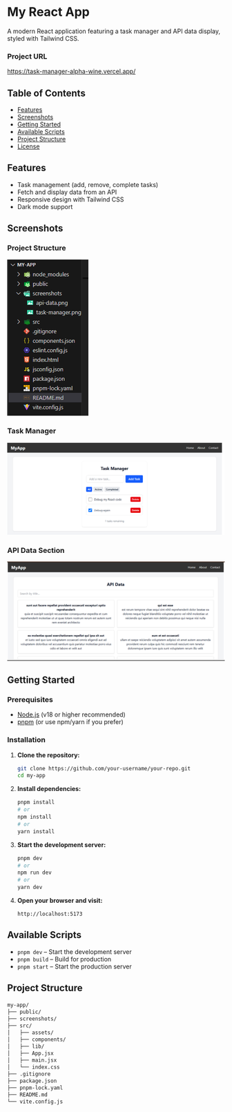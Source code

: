 # My React App

A modern React application featuring a task manager and API data display, styled with Tailwind CSS.

### Project URL

https://task-manager-alpha-wine.vercel.app/

## Table of Contents

- [Features](#features)
- [Screenshots](#screenshots)
- [Getting Started](#getting-started)
- [Available Scripts](#available-scripts)
- [Project Structure](#project-structure)
- [License](#license)

## Features

- Task management (add, remove, complete tasks)
- Fetch and display data from an API
- Responsive design with Tailwind CSS
- Dark mode support

## Screenshots

### Project Structure

![Project Structure](screenshots/structure.png)

### Task Manager

![Task Manager](screenshots/task-manager.png)

### API Data Section

![API Data](screenshots/api-data.png)



## Getting Started

### Prerequisites

- [Node.js](https://nodejs.org/) (v18 or higher recommended)
- [pnpm](https://pnpm.io/) (or use npm/yarn if you prefer)

### Installation

1. **Clone the repository:**
   ```sh
   git clone https://github.com/your-username/your-repo.git
   cd my-app
   ```

2. **Install dependencies:**
   ```sh
   pnpm install
   # or
   npm install
   # or
   yarn install
   ```

3. **Start the development server:**
   ```sh
   pnpm dev
   # or
   npm run dev
   # or
   yarn dev
   ```

4. **Open your browser and visit:**
   ```
   http://localhost:5173
   ```

## Available Scripts

- `pnpm dev` – Start the development server
- `pnpm build` – Build for production
- `pnpm start` – Start the production server

## Project Structure

```
my-app/
├── public/
├── screenshots/
├── src/
│   ├── assets/
│   ├── components/
│   ├── lib/
│   ├── App.jsx
│   ├── main.jsx
│   └── index.css
├── .gitignore
├── package.json
├── pnpm-lock.yaml
├── README.md
└── vite.config.js
```
